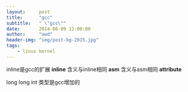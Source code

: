 ```yaml
---
layout:     post
title:      "gcc"
subtitle:   " \"gcc\""
date:       2014-06-09 12:00:00
author:     "awd"
header-img: "img/post-bg-2015.jpg"
tags:
    - linux kernel
---
```

inline是gcc的扩展
__inline__ 含义与inline相同
__asm__  含义与asm相同
__attribute__



long long int 类型是gcc增加的



